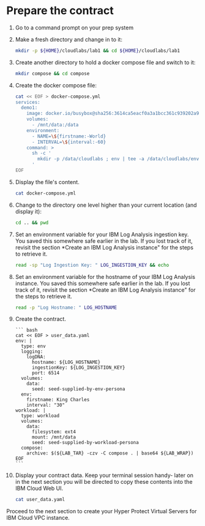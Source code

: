 # Prepare the contract 

1. Go to a command prompt on your prep system

1. Make a fresh directory and change in to it:

    ``` bash
    mkdir -p ${HOME}/cloudlabs/lab1 && cd ${HOME}/cloudlabs/lab1
    ```

1. Create another directory to hold a docker compose file and switch to it:

    ``` bash
    mkdir compose && cd compose
    ```

1. Create the docker compose file:

    ``` bash
    cat << EOF > docker-compose.yml    
    services:
      demo1:
        image: docker.io/busybox@sha256:3614ca5eacf0a3a1bcc361c939202a974b4902b9334ff36eb29ffe9011aaad83
        volumes:
          - /mnt/data:/data
        environment:
          - NAME=\${firstname:-World}
          - INTERVAL=\${interval:-60}
        command: >
          sh -c '
            mkdir -p /data/cloudlabs ; env | tee -a /data/cloudlabs/env.out; cat /data/cloudlabs/env.out; head /data/cloudlabs/greetings.out ; tail /data/cloudlabs/greetings.out ; while true ; do sleep \$\${INTERVAL} ; echo hello \$\${NAME} the time is \$\$(date) | tee -a /data/cloudlabs/greetings.out ; done
          '
    EOF
    ```

1. Display the file's content.

    ``` bash
    cat docker-compose.yml
    ```

1. Change to the directory one level higher than your current location (and display it):

    ``` bash
    cd .. && pwd
    ```
    
1. Set an environment variable for your IBM Log Analysis ingestion key. You saved this somewhere safe earlier in the lab.  If you lost track of it, revisit the section *Create an IBM Log Analysis instance" for the steps to retrieve it.

    ``` bash
    read -sp "Log Ingestion Key: " LOG_INGESTION_KEY && echo
    ```

1. Set an environment variable for the hostname of your IBM Log Analysis instance. You saved this somewhere safe earlier in the lab. If you lost track of it, revisit the section *Create an IBM Log Analysis instance" for the steps to retrieve it.

    ``` bash
    read -p "Log Hostname: " LOG_HOSTNAME
    ```

1. Create the contract.

       ``` bash
       cat << EOF > user_data.yaml
       env: |
         type: env
         logging:
           logDNA:
             hostname: ${LOG_HOSTNAME}
             ingestionKey: ${LOG_INGESTION_KEY}
             port: 6514
         volumes:
           data:
             seed: seed-supplied-by-env-persona
         env:
           firstname: King Charles
           interval: "30"
       workload: |
         type: workload
         volumes:
           data:
             filesystem: ext4
             mount: /mnt/data
             seed: seed-supplied-by-workload-persona
         compose:
           archive: $(${LAB_TAR} -czv -C compose . | base64 ${LAB_WRAP}) 
       EOF
       ```

1. Display your contract data. Keep your terminal session handy- later on in the next section you will be directed to copy these contents into the IBM Cloud Web UI. 

    ``` bash
    cat user_data.yaml
    ```

Proceed to the next section to create your Hyper Protect Virtual Servers for IBM Cloud VPC instance.

  

